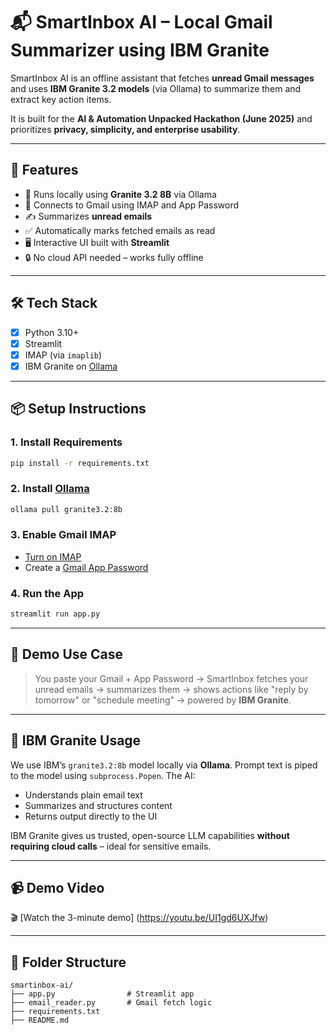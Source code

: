 # 📬 SmartInbox AI – Local Gmail Summarizer using IBM Granite

SmartInbox AI is an offline assistant that fetches **unread Gmail messages** and uses **IBM Granite 3.2 models** (via Ollama) to summarize them and extract key action items.

It is built for the **AI & Automation Unpacked Hackathon (June 2025)** and prioritizes **privacy, simplicity, and enterprise usability**.

---

## 🚀 Features

* 🧠 Runs locally using **Granite 3.2 8B** via Ollama
* 📧 Connects to Gmail using IMAP and App Password
* ✍️ Summarizes **unread emails**
* ✅ Automatically marks fetched emails as read
* 🖥️ Interactive UI built with **Streamlit**
* 🔒 No cloud API needed – works fully offline

---

## 🛠️ Tech Stack

* [x] Python 3.10+
* [x] Streamlit
* [x] IMAP (via `imaplib`)
* [x] IBM Granite on [Ollama](https://ollama.com)

---

## 📦 Setup Instructions

### 1. Install Requirements

```bash
pip install -r requirements.txt
```

### 2. Install [Ollama](https://ollama.com/download)

```bash
ollama pull granite3.2:8b
```

### 3. Enable Gmail IMAP

* [Turn on IMAP](https://mail.google.com/mail/u/0/#settings/fwdandpop)
* Create a [Gmail App Password](https://myaccount.google.com/apppasswords)

### 4. Run the App

```bash
streamlit run app.py
```

---

## 🧪 Demo Use Case

> You paste your Gmail + App Password → SmartInbox fetches your unread emails → summarizes them → shows actions like "reply by tomorrow" or "schedule meeting" → powered by **IBM Granite**.

---

## 🧠 IBM Granite Usage

We use IBM’s `granite3.2:8b` model locally via **Ollama**. Prompt text is piped to the model using `subprocess.Popen`. The AI:

* Understands plain email text
* Summarizes and structures content
* Returns output directly to the UI

IBM Granite gives us trusted, open-source LLM capabilities **without requiring cloud calls** – ideal for sensitive emails.

---


## 📹 Demo Video

🎬 [Watch the 3-minute demo] (https://youtu.be/UI1gd6UXJfw)

---

## 📂 Folder Structure

```
smartinbox-ai/
├── app.py                # Streamlit app
├── email_reader.py       # Gmail fetch logic
├── requirements.txt
├── README.md            
```
